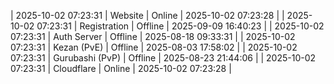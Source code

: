 | 2025-10-02 07:23:31 | Website | Online | 2025-10-02 07:23:28 |
| 2025-10-02 07:23:31 | Registration | Offline | 2025-09-09 16:40:23 |
| 2025-10-02 07:23:31 | Auth Server | Offline | 2025-08-18 09:33:31 |
| 2025-10-02 07:23:31 | Kezan (PvE) | Offline | 2025-08-03 17:58:02 |
| 2025-10-02 07:23:31 | Gurubashi (PvP) | Offline | 2025-08-23 21:44:06 |
| 2025-10-02 07:23:31 | Cloudflare | Online | 2025-10-02 07:23:28 |
